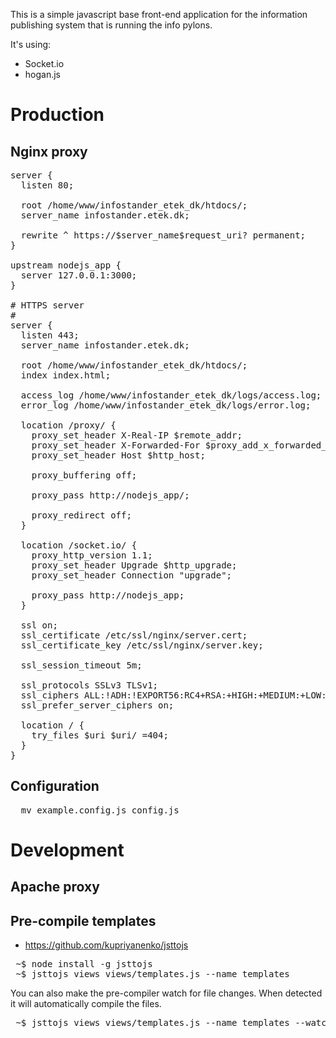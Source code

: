 This is a simple javascript base front-end application for the information publishing system that is running the info pylons.

It's using:
 * Socket.io
 * hogan.js

# Production

## Nginx proxy

<pre>
server {
  listen 80;

  root /home/www/infostander_etek_dk/htdocs/;
  server_name infostander.etek.dk;

  rewrite ^ https://$server_name$request_uri? permanent;
}

upstream nodejs_app {
  server 127.0.0.1:3000;
}

# HTTPS server
#
server {
  listen 443;
  server_name infostander.etek.dk;

  root /home/www/infostander_etek_dk/htdocs/;
  index index.html;

  access_log /home/www/infostander_etek_dk/logs/access.log;
  error_log /home/www/infostander_etek_dk/logs/error.log;

  location /proxy/ {
    proxy_set_header X-Real-IP $remote_addr;
    proxy_set_header X-Forwarded-For $proxy_add_x_forwarded_for;
    proxy_set_header Host $http_host;

    proxy_buffering off;

    proxy_pass http://nodejs_app/;

    proxy_redirect off;
  }
 
  location /socket.io/ {
    proxy_http_version 1.1;
    proxy_set_header Upgrade $http_upgrade;
    proxy_set_header Connection "upgrade";

    proxy_pass http://nodejs_app;
  }

  ssl on;
  ssl_certificate /etc/ssl/nginx/server.cert;
  ssl_certificate_key /etc/ssl/nginx/server.key;
  
  ssl_session_timeout 5m;

  ssl_protocols SSLv3 TLSv1;
  ssl_ciphers ALL:!ADH:!EXPORT56:RC4+RSA:+HIGH:+MEDIUM:+LOW:+SSLv3:+EXP;
  ssl_prefer_server_ciphers on;

  location / {
    try_files $uri $uri/ =404;
  }
}
</pre>

## Configuration

<pre>
  mv example.config.js config.js 
</pre>

# Development

## Apache proxy

## Pre-compile templates

* https://github.com/kupriyanenko/jsttojs

<pre>
 ~$ node install -g jsttojs
 ~$ jsttojs views views/templates.js --name templates
</pre>

You can also make the pre-compiler watch for file changes. When detected it will automatically compile the files.
<pre>
 ~$ jsttojs views views/templates.js --name templates --watch
</pre>

